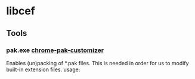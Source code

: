 # libcef

## Tools

### pak.exe [chrome-pak-customizer](https://github.com/myfreeer/chrome-pak-customizer)
Enables (un)packing of *.pak files. This is needed in order for us to modify built-in extension files.
usage: